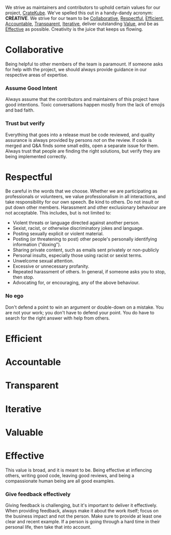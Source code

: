 We strive as maintainers and contributors to uphold certain values for our project, [CrateKube](https://github.com/cratekube/cratekube). We've spelled this out in a handy-dandy acronym: **CREATIVE**.  We strive for our team to be [Collaborative](#Collaborative), [Respectful](#Respectful), [Efficient](#Efficient), [Accountable](#Accountable), [Transparent](#Transparent), [Iterative](#Iterative), deliver outstanding [Value](#Value), and be as [Effective](#Effective) as possible.  Creativity is the juice that keeps us flowing.

# Collaborative
Being helpful to other members of the team is paramount.  If someone asks for help with the project, we should always provide guidance in our respective areas of expertise.  

### Assume Good Intent
Always assume that the contributors and maintainers of this project have good intentions.  Toxic conversations happen mostly from the lack of emojis and bad faith.

### Trust but verify
Everything that goes into a release must be code reviewed, and quality assurance is always provided by persons _not_ on the review.  If code is merged and Q&A finds some small edits, open a separate issue for them.  Always trust that people are finding the right solutions, but verify they are being implemented correctly.

# Respectful
Be careful in the words that we choose. Whether we are participating as professionals or volunteers, we value professionalism in all interactions, and take responsibility for our own speech. Be kind to others. Do not insult or put down other members. Harassment and other exclusionary behaviour are not acceptable. This includes, but is not limited to:

- Violent threats or language directed against another person.
- Sexist, racist, or otherwise discriminatory jokes and language.
- Posting sexually explicit or violent material.
- Posting (or threatening to post) other people's personally identifying information ("doxing").
- Sharing private content, such as emails sent privately or non-publicly
- Personal insults, especially those using racist or sexist terms.
- Unwelcome sexual attention.
- Excessive or unnecessary profanity.
- Repeated harassment of others. In general, if someone asks you to stop, then stop.
- Advocating for, or encouraging, any of the above behaviour.

### No ego
Don't defend a point to win an argument or double-down on a mistake. You are not your work; you don't have to defend your point. You do have to search for the right answer with help from others.

# Efficient

# Accountable

# Transparent

# Iterative

# Valuable

# Effective
This value is broad, and it is meant to be.  Being effective at inflencing others, writing good code, leaving good reviews, and being a compassionate human being are all good examples.

### Give feedback effectively
Giving feedback is challenging, but it's important to deliver it effectively. When providing feedback, always make it about the work itself; focus on the business impact and not the person. Make sure to provide at least one clear and recent example. If a person is going through a hard time in their personal life, then take that into account. 
